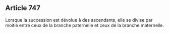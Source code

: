 Article 747
----
Lorsque la succession est dévolue à des ascendants, elle se divise par moitié
entre ceux de la branche paternelle et ceux de la branche maternelle.
